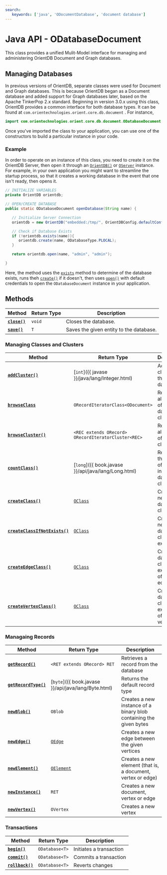 ```yaml
---
search:
   keywords: ['java', 'ODocumentDatabase', 'document database']
---
```


# Java API - ODatabaseDocument 

This class provides a unified Mulit-Model interface for managing and administering OrientDB Document and Graph databases.

## Managing Databases

In previous versions of OrientDB, separate classes were used for Document and Graph databases.  This is because OrientDB began as a Document database and added support for Graph databases later, based on the Apache TinkerPop 2.x standard.  Beginning in version 3.0.x using this class, OrientDB provides a common interface for both database types.  It can be found at `com.orientechnologies.orient.core.db.document` .  For instance,

```java
import com.orientechnologies.orient.core.db.document.ODatabaseDocument;
```

Once you've imported the class to your application, you can use one of the constructors to build a particular instance in your code.

### Example

In order to operate on an instance of this class, you need to create it on the OrientDB Server, then open it through an [`OrientDB()`](Java-Ref-OrientDB.md) or [`OServer`](Java-Ref-OServer.md) instance.  For example, in your own application you might want to streamline the startup process, so that it creates a working database in the event that one isn't ready, then opens it.

```java
// INITIALIZE VARIABLES
private OrientDB orientdb;

// OPEN/CREATE DATABASE
public static ODatabaseDocument openDatabase(String name) {

   // Initialize Server Connection
   orientdb = new OrientDB("embedded:/tmp/", OrientDBConfig.defaultConfig());

   // Check if Database Exists
   if (!orientdb.exists(name)){
      orientdb.create(name, ODatabaseType.PLOCAL);
   }

   return orientdb.open(name, "admin", "admin");

}
```

Here, the method uses the [`exists`](Java-Ref-OrientDB-exists.md) method to determine of the database exists, runs theh [`create()`](Java-Ref-OrientDB-create.md) if it doesn't, then uses [`open()`](Java-Ref-OrientDB-open.md) with default credentials to open the `ODatabaseDocument` instance in your application.


## Methods

<!--
### Managing Databases
- checkSecurity
- freeze
- isPooled
- isValidationEnabled
- isRetainRecords
- release
- setRetainRecords
- setValidationEnabled
-->

| Method | Return Type | Description |
|---|---|---|
| [**`close()`**](Java-Ref-ODatabaseDocument-close.md) | `void` | Closes the database. |
| [**`save()`**](Java-Ref-ODatabaseDocument-save.md) | `T` | Saves the given entity to the database. |


### Managing Classes and Clusters

| Method | Return Type | Description |
|---|---|---|
| [**`addCluster()`**](Java-Ref-ODatabaseDocument-addCluster.md) | [`int`]({{ javase }}/java/lang/Integer.html) | Adds a cluster to the database. |
| [**`browseClass`**](Java-Ref-ODatabaseDocument-browseClass.md) | `ORecordIteratorClass<ODocument>` | Retrieves all records of the given database class |
| [**`browseCluster()`**](Java-Ref-ODatabaseDocument-browseCluster.md) | `<REC extends ORecord> ORecordIteratorCluster<REC>` | Retrieves all records of the given cluster |
| [**`countClass()`**](Java-Ref-ODatabaseDocument-countClass.md) | [`long`]({{ book.javase }}/api/java/lang/Long.html) | Retrieves the number of records in the given database class |
| [**`createClass()`**](Java-Ref-ODatabaseDocument-createClass.md) | [`OClass`](Java-Ref-OClass.md) | Creates a new database class |
| [**`createClassIfNotExists()`**](Java-Ref-ODatabaseDocument-createClassIfNotExists.md) | [`OClass`](Java-Ref-OClass.md) | Creates a new database class, if not exists |
| [**`createEdgeClass()`**](Java-Ref-ODatabaseDocument-createEdgeClass.md) | [`OClass`](Java-Ref-OClass.md) | Creates a database class as an extension of the `E` edge class |
| [**`createVertexClass()`**](Java-Ref-ODatabaseDocument-createVertexClass.md) | [`OClass`](Java-Ref-OClass.md) | Creates a database class as an extension of the `V` vertex class |

<!--
- addBlobCluster
-->


### Managaing Records

| Method | Return Type | Description |
|---|---|---|
| [**`getRecord()`**](Java-Ref-ODatabaseDocument-getRecord.md) | `<RET extends ORecord> RET` | Retrieves a record from the database |
| [**`getRecordType()`**](Java-Ref-ODatabaseDocument-getRecordType.md) | [`byte`]({{ book.javase }}/api/java/lang/Byte.html) | Returns the default record type |
| [**`newBlob()`**](Java-Ref-ODatabaseDocument-newBlob.md) | `OBlob` | Creates a new instance of a binary blob containing the given bytes |
| [**`newEdge()`**](Java-Ref-ODatabaseDocument-newEdge.md) | [`OEdge`](Java-Ref-OEdge.md) | Creates a new edge between the given vertices |
| [**`newElement()`**](Java-Ref-ODatabaseDocument-newElement.md) | [`OElement`](Java-Ref-OElement.md) | Creates a new element (that is, a document, vertex or edge) |
| [**`newInstance()`**](Java-Ref-ODatabaseDocument-newInstance.md) | `RET` | Creates a new document, vertex or edge |
| [**`newVertex()`**](Java-Ref-ODatabaseDocument-newVertex.md) | `OVertex` | Creates a new vertex |

### Transactions

| Method | Return Type | Description |
|---|---|---|
| [**`begin()`**](Java-Ref-ODatabaseDocument-begin.md) | `ODatabase<T>` | Initiates a transaction |
| [**`commit()`**](Java-Ref-ODatabaseDocument-commit.md) | `ODatabase<T>` | Commits a transaction |
| [**`rollback()`**](Java-Ref-ODatabaseDocument-rollback.md) | `ODatabase<T>` | Reverts changes |






